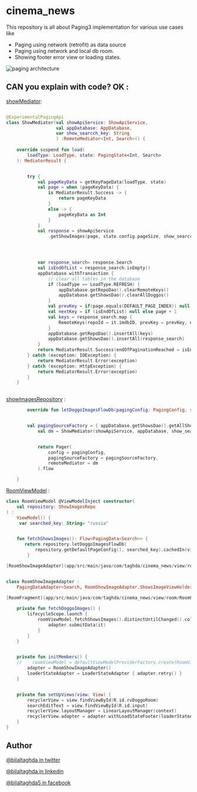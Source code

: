 # cinema_news

This repository is all about Paging3 implementation for various use cases like 
- Paging using network (retrofit) as data source
- Paging using network and local db room.
- Showing footer error view or loading states.

![paging architecture](https://developer.android.com/topic/libraries/architecture/images/paging3-library-architecture.svg)

## CAN you explain with code? OK : 

[showMediator](app/src/main/java/com/taghda/cinema_news/repo/paging/netw_db/ShowMediator.kt): 

```kt

@ExperimentalPagingApi
class ShowMediator(val showApiService: ShowApiService,
                   val appDatabase: AppDatabase,
                   var show_searcch_key: String
                   ) :RemoteMediator<Int, Search>() {
                   
    override suspend fun load(
        loadType: LoadType, state: PagingState<Int, Search>
    ): MediatorResult {


        try {
            val pageKeyData = getKeyPageData(loadType, state)
            val page = when (pageKeyData) {
                is MediatorResult.Success -> {
                    return pageKeyData
                }
                else -> {
                    pageKeyData as Int
                }
            }
            val response = showApiService
                .getShowImages(page, state.config.pageSize, show_searcch_key)




            var response_search= response.Search
            val isEndOfList = response_search.isEmpty()
            appDatabase.withTransaction {
                // clear all tables in the database
                if (loadType == LoadType.REFRESH) {
                    appDatabase.getRepoDao().clearRemoteKeys()
                    appDatabase.getShowsDao().clearAllDoggos()
                }
                val prevKey = if(page.equals(DEFAULT_PAGE_INDEX)) null else page - 1
                val nextKey = if (isEndOfList) null else page + 1
                val keys = response_search.map {
                    RemoteKeys(repoId = it.imdbID, prevKey = prevKey, nextKey = nextKey)
                }
                appDatabase.getRepoDao().insertAll(keys)
                appDatabase.getShowsDao().insertAll(response_search)
            }
            return MediatorResult.Success(endOfPaginationReached = isEndOfList)
        } catch (exception: IOException) {
            return MediatorResult.Error(exception)
        } catch (exception: HttpException) {
            return MediatorResult.Error(exception)
        }
    }
    
```

[showImagesRepository](app/src/main/java/com/taghda/cinema_news/repo/paging/ShowImagesRepository.kt) : 

```kt    
        override fun letDoggoImagesFlowDb(pagingConfig: PagingConfig, show_searcch_key: String): Flow<PagingData<Search>> {


        val pagingSourceFactory = { appDatabase.getShowsDao().getAllShowModel() }
            val dm = ShowMediator(showApiService, appDatabase, show_searcch_key)


            return Pager(
                config = pagingConfig,
                pagingSourceFactory = pagingSourceFactory,
                remoteMediator = dm
            ).flow

    }
```

[RoomViewModel](app/src/main/java/com/taghda/cinema_news/view/room/RoomViewModel.kt) : 

```kt
class RoomViewModel @ViewModelInject constructor(
    val repository: ShowImagesRepo
) :
    ViewModel() {
     var searched_key: String= "russia"


    fun fetchShowsImages(): Flow<PagingData<Search>> {
       return repository.letDoggoImagesFlowDb(
           repository.getDefaultPageConfig(), searched_key).cachedIn(viewModelScope)
        }

[RoomShowImageAdapter](app/src/main/java/com/taghda/cinema_news/view/room/adapter/RoomShowImageAdapter.kt):


class RoomShowImageAdapter :
    PagingDataAdapter<Search, RoomShowImageAdapter.ShowsImageViewHolder>(REPO_COMPARATOR) {
    
[RoomFragment](app/src/main/java/com/taghda/cinema_news/view/room/RoomFragment.kt) : 

    private fun fetchDoggoImages() {
        lifecycleScope.launch {
            roomViewModel.fetchShowsImages().distinctUntilChanged().collectLatest {
                adapter.submitData(it)
            }
        }
    }


    private fun initMembers() {
    //    roomViewModel = defaultViewModelProviderFactory.create(RoomViewModel::class.java)
        adapter = RoomShowImageAdapter()
        loaderStateAdapter = LoaderStateAdapter { adapter.retry() }
    }


    private fun setUpViews(view: View) {
        recyclerView = view.findViewById(R.id.rvDoggoRoom)
        searchEditText = view.findViewById(R.id.input)
        recyclerView.layoutManager = LinearLayoutManager(context)
        recyclerView.adapter = adapter.withLoadStateFooter(loaderStateAdapter)
    }
}
```

    
## Author

[@bilaltaghda in twitter](https://twitter.com/BilalTaghda)

[@bilaltaghda in linkedin](https://www.linkedin.com/in/bilal-taghda-7892b9200/)

[@bilaltaghda5 in facebook](https://www.facebook.com/bilaltaghda5)
